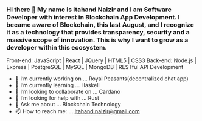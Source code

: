 ### Hi there 👋 My name is Itahand Naizir and I am Software Developer with interest in Blockchain App Development. I became aware of Blockchain, this last August, and I recognize it as a technology that provides transparency, security and a massive scope of innovation. This is why I want to grow as a developer within this ecosystem.

Front-end: JavaScript | React | JQuery | HTML5 | CSS3
Back-end: Node.js | Express | PostgreSQL | MySQL | MongoDB | RESTful API Development


- 🔭 I’m currently working on ... Royal Peasants(decentralized chat app)
- 🌱 I’m currently learning ... Haskell
- 👯 I’m looking to collaborate on ... Cardano
- 🤔 I’m looking for help with ... Rust
- 💬 Ask me about ... Blockchain Technology
- 📫 How to reach me: ... Itahand.naizir@gmail.com

<!--
**Itahand/Itahand** is a ✨ _special_ ✨ repository because its `README.md` (this file) appears on your GitHub profile.

Here are some ideas to get you started:

- 🔭 I’m currently working on ... FEC
- 🌱 I’m currently learning ... Gun.js
- 👯 I’m looking to collaborate on ... Cardano
- 🤔 I’m looking for help with ... Haskell
- 💬 Ask me about ... Blockchain Technology
- 📫 How to reach me: ... Itahand.naizir@gmail.com
- 😄 Pronouns: ...
- ⚡ Fun fact: ... 
-->
